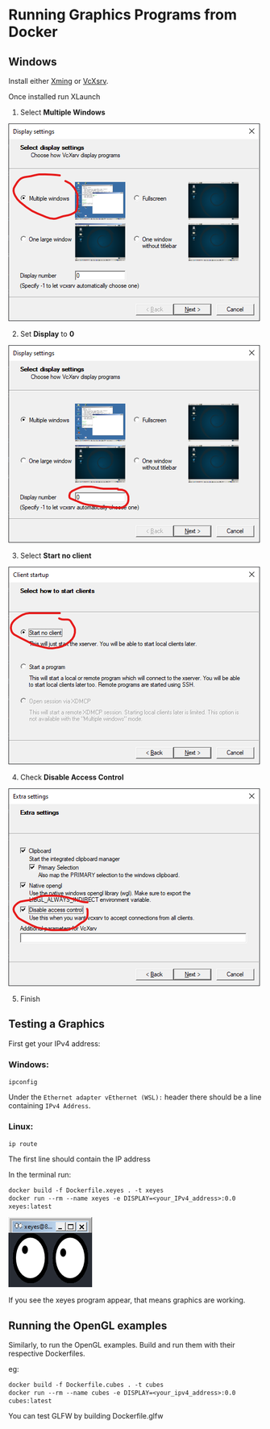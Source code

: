 # Running Graphics Programs from Docker

## Windows

Install either [Xming](https://sourceforge.net/projects/xming/) or [VcXsrv](https://sourceforge.net/projects/vcxsrv/).

Once installed run XLaunch

1. Select **Multiple Windows**

![XLaunch Multiple Windows](images/XLaunch_1_multiple_windows.png)

2. Set **Display** to **0**

![XLaunch Display 0](images/XLaunch_2_display_0.png)

3. Select **Start no client**

![XLaunch Start no client](images/XLaunch_3_start_no_client.png)

4. Check **Disable Access Control**

![XLaunch Display access control](images/XLaunch_4_display_access_control.png)

5. Finish

## Testing a Graphics

First get your IPv4 address:

### Windows:
```
ipconfig
```
Under the `Ethernet adapter vEthernet (WSL):` header there should be a line containing `IPv4 Address`.

### Linux:
```
ip route
```

The first line should contain the IP address

In the terminal run:
```
docker build -f Dockerfile.xeyes . -t xeyes
docker run --rm --name xeyes -e DISPLAY=<your_IPv4_address>:0.0 xeyes:latest
```

![xeyes](images/xeyes.png)

If you see the xeyes program appear, that means graphics are working.

## Running the OpenGL examples

Similarly, to run the OpenGL examples. Build and run them with their respective Dockerfiles.

eg:
```
docker build -f Dockerfile.cubes . -t cubes
docker run --rm --name cubes -e DISPLAY=<your_ipv4_address>:0.0 cubes:latest
```

You can test GLFW by building Dockerfile.glfw
